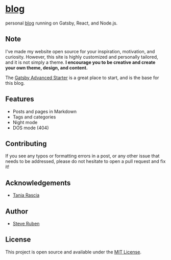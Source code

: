 # [blog](https://www.steve.abodah.fr)

personal [blog](https://www.steve.abodah.fr) running on Gatsby, React, and Node.js.

## Note

I've made my website open source for your inspiration, motivation, and curiosity. However, this site is highly customized and personally tailored, and it is not simply a theme. **I encourage you to be creative and create your own theme, design, and content.**

The [Gatsby Advanced Starter](https://github.com/vagr9k/gatsby-advanced-starter/) is a great place to start, and is the base for this blog.

## Features

- Posts and pages in Markdown
- Tags and categories
- Night mode
- DOS mode (404)

## Contributing

If you see any typos or formatting errors in a post, or any other issue that needs to be addressed, please do not hesitate to open a pull request and fix it!

## Acknowledgements

- [Tania Rascia](https://www.taniarascia.com)

## Author

- [Steve Ruben](https://steve.abodah.fr/)
## License

This project is open source and available under the [MIT License](LICENSE).